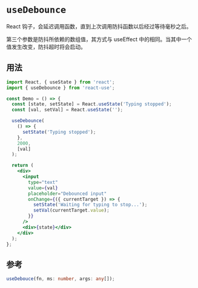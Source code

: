 # `useDebounce`

React 钩子，会延迟调用函数，直到上次调用防抖函数以后经过等待毫秒之后。

第三个参数是防抖所依赖的数组值，其方式与 useEffect 中的相同。当其中一个值发生改变，防抖超时将会启动。

## 用法

```jsx
import React, { useState } from 'react';
import { useDebounce } from 'react-use';

const Demo = () => {
  const [state, setState] = React.useState('Typing stopped');
  const [val, setVal] = React.useState('');

  useDebounce(
    () => {
      setState('Typing stopped');
    },
    2000,
    [val]
  );

  return (
    <div>
      <input
        type="text"
        value={val}
        placeholder="Debounced input"
        onChange={({ currentTarget }) => {
          setState('Waiting for typing to stop...');
          setVal(currentTarget.value);
        }}
      />
      <div>{state}</div>
    </div>
  );
};
```

## 参考

```ts
useDebouce(fn, ms: number, args: any[]);
```

